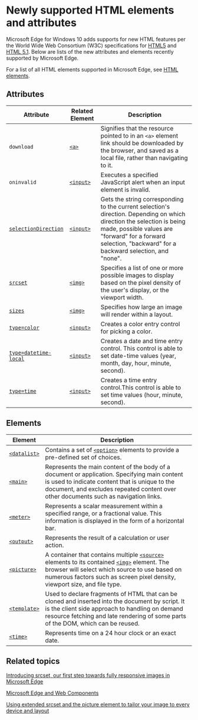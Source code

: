 # Newly supported HTML elements and attributes

Microsoft Edge for Windows 10 adds supports for new HTML features per the World Wide Web Consortium (W3C) specifications for [HTML5](http://go.microsoft.com/fwlink/p/?LinkId=203771) and [HTML 5.1](http://go.microsoft.com/fwlink/p/?LinkId=506795). Below are lists of the new attributes and elements recently supported by Microsoft Edge. 

For a list of all HTML elements supported in Microsoft Edge, see [HTML elements](https://developer.microsoft.com/en-us/microsoft-edge/platform/documentation/apireference/htmlelements/).

## Attributes

| Attribute     | Related Element | Description | 
|---------------|-----------------|-----------------|
`download` | [`<a>`](https://msdn.microsoft.com/en-us/library/ms535173(v=vs.85).aspx) | Signifies that the resource pointed to in an ``<a>`` element link should be downloaded by the browser, and saved as a local file, rather than navigating to it. |
`oninvalid`| [`<input>`](https://msdn.microsoft.com/en-us/library/ms535260(v=vs.85).aspx) | Executes a specified JavaScript alert when an input element is invalid.|
[`selectionDirection`](https://msdn.microsoft.com/library/mt587085) | [`<input>`](https://msdn.microsoft.com/en-us/library/ms535260(v=vs.85).aspx) |  Gets the string corresponding to the current selection's direction. Depending on which direction the selection is being made, possible values are "forward" for a forward selection, "backward" for a backward selection, and "none". | 
[`srcset`](https://msdn.microsoft.com/library/dn955124(v=vs.85).aspx) | [`<img>`](https://msdn.microsoft.com/en-us/library/ms535259(v=vs.85).aspx) | Specifies a list of one or more possible images to display based on the pixel density of the user's display, or the viewport width. |
[`sizes`](https://msdn.microsoft.com/library/mt599604(v=vs.85).aspx) | [`<img>`](https://msdn.microsoft.com/en-us/library/ms535259(v=vs.85).aspx) | Specifies how large an image will render within a layout.  |
[`type=color`](https://msdn.microsoft.com/en-us/library/mt668927(v=vs.85).aspx) | [`<input>`](https://msdn.microsoft.com/en-us/library/ms535260(v=vs.85).aspx) | Creates a color entry control for picking a color. | 
[`type=datetime-local`](https://msdn.microsoft.com/library/mt584200(v=vs.85)) | [`<input>`](https://msdn.microsoft.com/en-us/library/ms535260(v=vs.85).aspx) | Creates a date and time entry control. This control is able to set date-time values (year, month, day, hour, minute, second). | 
[`type=time`](https://msdn.microsoft.com/library/mt584201(v=vs.85).aspx) | [`<input>`](https://msdn.microsoft.com/en-us/library/ms535260(v=vs.85).aspx) | Creates a time entry control.This control is able to set time values (hour, minute, second). | 

## Elements

| Element  | Description | 
|-------------|-----------------|
[`<datalist>`](https://msdn.microsoft.com/library/hh772925(v=vs.85).aspx) | Contains a set of [``<option>``](https://msdn.microsoft.com/en-us/library/ms535877(v=vs.85).aspx) elements to provide a pre-defined set of choices. |
[`<main>`](https://msdn.microsoft.com/library/mt634542(v=vs.85).aspx) | Represents the main content of the body of a document or application. Specifying main content is used to indicate content that is unique to the document, and excludes repeated content over other documents such as navigation links.
[`<meter>`](https://msdn.microsoft.com/library/mt573149(v=vs.85).aspx) | Represents a scalar measurement within a specified range, or a fractional value. This information is displayed in the form of a horizontal bar.  |
[`<output>`](https://msdn.microsoft.com/en-us/library/mt732268(v=vs.85).aspx) | Represents the result of a calculation or user action. 
[`<picture>`](https://msdn.microsoft.com/library/mt574001(v=vs.85).aspx) | A container that contains multiple [``<source>``](https://msdn.microsoft.com/en-us/library/mt574269(v=vs.85).aspx) elements to its contained [``<img>``](https://msdn.microsoft.com/en-us/library/ms535259(v=vs.85).aspx) element. The browser will select which source to use based on numerous factors such as screen pixel density, viewport size, and file type.  | 
[`<template>`](https://msdn.microsoft.com/library/mt586693(v=vs.85).aspx) | Used to declare fragments of HTML that can be cloned and inserted into the document by script. It is the client side approach to handling on demand resource fetching and late rendering of some parts of the DOM, which can be reused. |
[`<time>`](https://msdn.microsoft.com/en-us/library/mt706248(v=vs.85).aspx) |Represents time on a 24 hour clock or an exact date. 


## Related topics

[Introducing srcset, our first step towards fully responsive images in Microsoft Edge](http://go.microsoft.com/fwlink/p/?LinkId=617030)

[Microsoft Edge and Web Components](https://blogs.windows.com/msedgedev/2015/07/15/microsoft-edge-and-web-components/)

[Using extended srcset and the picture element to tailor your image to every device and layout](https://blogs.windows.com/msedgedev/2015/10/07/using-extended-srcset-and-the-picture-element-to-tailor-your-image-to-every-device-and-layout/)

